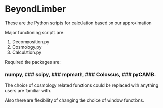 # BeyondLimber

These are the Python scripts for calculation based on our approximation

Major functioning scripts are:
1. Decomposition.py
2. Cosmology.py
3. Calculation.py

Required the packages are: 
### numpy, ### scipy, ### mpmath, ### Colossus, ### pyCAMB.

The choice of cosmology related functions could be replaced with anything users are familiar with.

Also there are flexibility of changing the choice of window functions.
